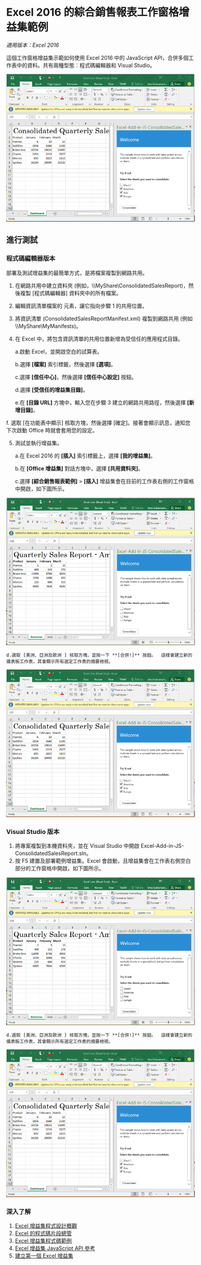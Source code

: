 # Excel 2016 的綜合銷售報表工作窗格增益集範例

_適用版本：Excel 2016_

這個工作窗格增益集示範如何使用 Excel 2016 中的 JavaScript API，合併多個工作表中的資料。共有兩種型態︰程式碼編輯器和 Visual Studio。

![綜合銷售報表範例](../images/ConsolidatedSalesReport_report.PNG)

## 進行測試
### 程式碼編輯器版本

部署及測試增益集的最簡單方式，是將檔案複製到網路共用。

1.  在網路共用中建立資料夾 (例如，\\\MyShare\ConsolidatedSalesReport)，然後複製 [程式碼編輯器] 資料夾中的所有檔案。 
2.  編輯資訊清單檔案的 <SourceLocation> 元素，讓它指向步驟 1 的共用位置。 
3.  將資訊清單 (ConsolidatedSalesReportManifest.xml) 複製到網路共用 (例如 \\\MyShare\MyManifests)。
4.  在 Excel 中，將包含資訊清單的共用位置新增為受信任的應用程式目錄。

    a.啟動 Excel，並開啟空白的試算表。  
    
    b.選擇 **[檔案]** 索引標籤，然後選擇 **[選項]**。
    
    c.選擇 **[信任中心]**，然後選擇 **[信任中心設定]** 按鈕。
    
    d.選擇 **[受信任的增益集目錄]**。
    
    e.在 **[目錄 URL]** 方塊中，輸入您在步驟 3 建立的網路共用路徑，然後選擇 **[新增目錄]**。
    
   f. 選取 [在功能表中顯示]<e /> 核取方塊，然後選擇 [確定]<e />。接著會顯示訊息，通知您下次啟動 Office 時就會套用您的設定。 
        
5.  測試並執行增益集。 

    a.在 Excel 2016 的 **[插入]** 索引標籤上，選擇 **[我的增益集]**。
    
    b.在 **[Office 增益集]** 對話方塊中，選擇 **[共用資料夾]**。
    
    c.選擇 **[綜合銷售報表範例]** > **[插入]** 增益集會在目前的工作表右側的工作窗格中開啟，如下圖所示。 
        
   ![綜合銷售報表範例](../images/ConsolidatedSalesReport_taskpane.PNG)

    d.選取 [美洲、亞洲及歐洲 ] 核取方塊，並按一下 **[合併!]** 按鈕。  這樣會建立新的儀表板工作表，其會顯示所有選定工作表的摘要檢視。
        
  ![綜合銷售報表範例](../images/ConsolidatedSalesReport_report.PNG)

### Visual Studio 版本
1.  將專案複製到本機資料夾，並在 Visual Studio 中開啟 Excel-Add-in-JS-ConsolidatedSalesReport.sln。
2.  按 F5 建置及部署範例增益集。Excel 會啟動，且增益集會在工作表右側空白部分的工作窗格中開啟，如下圖所示。 
        
   ![綜合銷售報表範例](../images/ConsolidatedSalesReport_taskpane.PNG)

    d.選取 [美洲、亞洲及歐洲 ] 核取方塊，並按一下 **[合併!]** 按鈕。  這樣會建立新的儀表板工作表，其會顯示所有選定工作表的摘要檢視。
        
  ![綜合銷售報表範例](../images/ConsolidatedSalesReport_report.PNG)


### 深入了解

1.  [Excel 增益集程式設計概觀](https://github.com/OfficeDev/office-js-docs/blob/master/excel/excel-add-ins-programming-overview.md)
2.  [Excel 的程式碼片段總管](http://officesnippetexplorer.azurewebsites.net/#/snippets/excel)
3.  [Excel 增益集程式碼範例](https://github.com/OfficeDev/office-js-docs/blob/master/excel/excel-add-ins-code-samples.md) 
4.  [Excel 增益集 JavaScript API 參考](https://github.com/OfficeDev/office-js-docs/blob/master/excel/excel-add-ins-javascript-reference.md)
5.  [建立第一個 Excel 增益集](https://github.com/OfficeDev/office-js-docs/blob/master/excel/build-your-first-excel-add-in.md)
